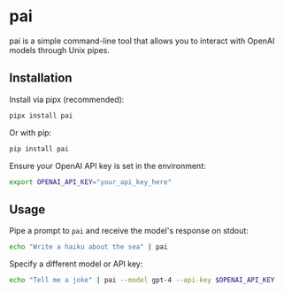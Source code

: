 # pai
pai is a simple command-line tool that allows you to interact with OpenAI models through Unix pipes.

## Installation

Install via pipx (recommended):

```bash
pipx install pai
```

Or with pip:

```bash
pip install pai
```

Ensure your OpenAI API key is set in the environment:

```bash
export OPENAI_API_KEY="your_api_key_here"
```

## Usage

Pipe a prompt to `pai` and receive the model's response on stdout:

```bash
echo "Write a haiku about the sea" | pai
```

Specify a different model or API key:

```bash
echo "Tell me a joke" | pai --model gpt-4 --api-key $OPENAI_API_KEY
```
